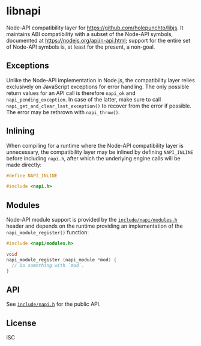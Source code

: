 # libnapi

Node-API compatibility layer for https://github.com/holepunchto/libjs. It maintains ABI compatibility with a subset of the Node-API symbols, documented at https://nodejs.org/api/n-api.html; support for the entire set of Node-API symbols is, at least for the present, a non-goal.

## Exceptions

Unlike the Node-API implementation in Node.js, the compatibility layer relies exclusively on JavaScript exceptions for error handling. The only possible return values for an API call is therefore `napi_ok` and `napi_pending_exception`. In case of the latter, make sure to call `napi_get_and_clear_last_exception()` to recover from the error if possible. The error may be rethrown with `napi_throw()`.

## Inlining

When compiling for a runtime where the Node-API compatibility layer is unnecessary, the compatibility layer may be inlined by defining `NAPI_INLINE` before including `napi.h`, after which the underlying engine calls will be made directly:

```c
#define NAPI_INLINE

#include <napi.h>
```

## Modules

Node-API module support is provided by the [`include/napi/modules.h`](include/napi/modules.h) header and depends on the runtime providing an implementation of the `napi_module_register()` function:

```c
#include <napi/modules.h>

void
napi_module_register (napi_module *mod) {
  // Do something with `mod`.
}
```

## API

See [`include/napi.h`](include/napi.h) for the public API.

## License

ISC
